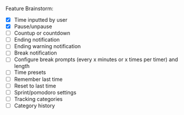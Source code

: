 Feature Brainstorm:
- [x] Time inputted by user
- [x] Pause/unpause
- [ ] Countup or countdown
- [ ] Ending notification
- [ ] Ending warning notification
- [ ] Break notification
- [ ] Configure break prompts (every x minutes or x times per timer) and length
- [ ] Time presets
- [ ] Remember last time
- [ ] Reset to last time
- [ ] Sprint/pomodoro settings
- [ ] Tracking categories
- [ ] Category history